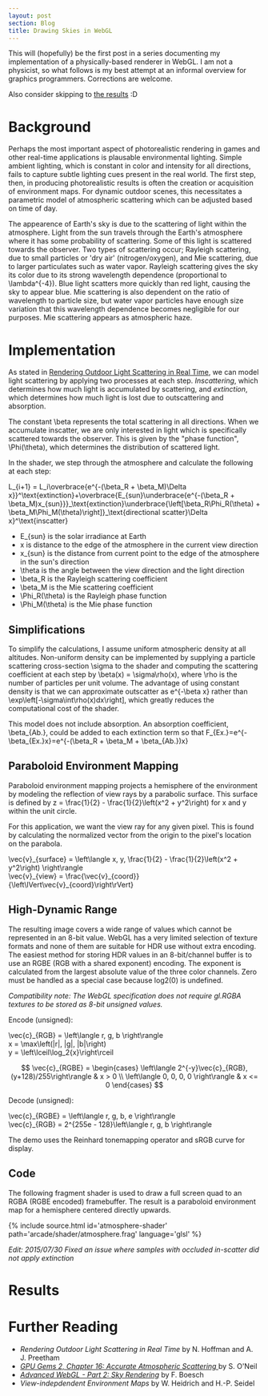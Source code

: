 ```yaml
---
layout: post
section: Blog
title: Drawing Skies in WebGL
---
```

This will (hopefully) be the first post in a series documenting my implementation of a physically-based renderer in WebGL.  I am not a physicist, so what follows is my best attempt at an informal overview for graphics programmers.  Corrections are welcome.

Also consider skipping to [the results]({{page.url}}#results) :D

# Background

Perhaps the most important aspect of photorealistic rendering in games and other real-time applications is plausable environmental lighting.  Simple ambient lighting, which is constant in color and intensity for all directions, fails to capture subtle lighting cues present in the real world.  The first step, then, in producing photorealistic results is often the creation or acquisition of environment maps.  For dynamic outdoor scenes, this necessitates a parametric model of atmospheric scattering which can be adjusted based on time of day.

The appearence of Earth's sky is due to the scattering of light within the atmosphere.  Light from the sun travels through the Earth's atmosphere where it has some probability of scattering.  Some of this light is scattered towards the observer.  Two types of scattering occur; Rayleigh scattering, due to small particles or 'dry air' (nitrogen/oxygen), and Mie scattering, due to larger particulates such as water vapor.  Rayleigh scattering gives the sky its color due to its strong wavelength dependence (proportional to <span class='math'>\lambda^{-4}</span>).  Blue light scatters more quickly than red light, causing the sky to appear blue.  Mie scattering is also dependent on the ratio of wavelength to particle size, but water vapor particles have enough size variation that this wavelength dependence becomes negligible for our purposes.  Mie scattering appears as atmospheric haze.

<!--continue-->

# Implementation

As stated in <a href='#ref-hoffman-preetham'>Rendering Outdoor Light Scattering in Real Time</a>, we can model light scattering by applying two processes at each step.  *Inscattering*, which determines how much light is accumulated by scattering, and *extinction*, which determines how much light is lost due to outscattering and absorption.

The constant <span class='math'>\beta</span> represents the total scattering in all directions.  When we accumulate inscatter, we are only interested in light which is specifically scattered towards the observer.  This is given by the "phase function", <span class='math'>\Phi(\theta)</span>, which determines the distribution of scattered light.

In the shader, we step through the atmosphere and calculate the following at each step:

<div class='math displayMode'>L_{i+1} = L_i\overbrace{e^{-(\beta_R + \beta_M)\Delta x}}^\text{extinction}+\overbrace{E_{sun}\underbrace{e^{-(\beta_R + \beta_M)x_{sun}}}_\text{extinction}\underbrace{\left[\beta_R\Phi_R(\theta) + \beta_M\Phi_M(\theta)\right]}_\text{directional scatter}\Delta x}^\text{inscatter}</div>

* <span class='math'>E_{sun}</span> is the solar irradiance at Earth
* <span class='math'>x</span> is distance to the edge of the atmosphere in the current view direction
* <span class='math'>x_{sun}</span> is the distance from current point to the edge of the atmosphere in the sun's direction
* <span class='math'>\theta</span> is the angle between the view direction and the light direction
* <span class='math'>\beta_R</span> is the Rayleigh scattering coefficient
* <span class='math'>\beta_M</span> is the Mie scattering coefficient
* <span class='math'>\Phi_R(\theta)</span> is the Rayleigh phase function
* <span class='math'>\Phi_M(\theta)</span> is the Mie phase function

## Simplifications

To simplify the calculations, I assume uniform atmospheric density at all altitudes.  Non-uniform density can be implemented by supplying a particle scattering cross-section <span class='math'>\sigma</span> to the shader and computing the scattering coefficient at each step by <span class='math'>\beta(x) = \sigma\rho(x)</span>, where <span class='math'>\rho</span> is the number of particles per unit volume.  The advantage of using constant density is that we can approximate outscatter as <span class='math'>e^{-\beta x}</span> rather than <span class='math'>\exp\left[-\sigma\int\rho(x)dx\right]</span>, which greatly reduces the computational cost of the shader.

This model does not include absorption.  An absorption coefficient, <span class='math'>\beta_{Ab.}</span>, could be added to each extinction term so that <span class='math'>F_{Ex.}=e^{-\beta_{Ex.}x}=e^{-(\beta_R + \beta_M + \beta_{Ab.})x}</span>

## Paraboloid Environment Mapping

Paraboloid environment mapping projects a hemisphere of the environment by modeling the reflection of view rays by a parabolic surface.  This surface is defined by <span class='math'>z = \frac{1}{2} - \frac{1}{2}\left(x^2 + y^2\right)</span> for <span class='math'>x</span> and <span class='math'>y</span> within the unit circle.

For this application, we want the view ray for any given pixel.  This is found by calculating the normalized vector from the origin to the pixel's location on the parabola.

<div class='math displayMode'>\vec{v}_{surface} = \left\langle x, y, \frac{1}{2} - \frac{1}{2}\left(x^2 + y^2\right) \right\rangle</div>

<div class='math displayMode'>\vec{v}_{view} = \frac{\vec{v}_{coord}}{\left\lVert\vec{v}_{coord}\right\rVert}</div>

## High-Dynamic Range

The resulting image covers a wide range of values which cannot be represented in an 8-bit value.  WebGL has a very limited selection of texture formats and none of them are suitable for HDR use without extra encoding.  The easiest method for storing HDR values in an 8-bit/channel buffer is to use an RGBE (RGB with a shared exponent) encoding.  The exponent is calculated from the largest absolute value of the three color channels.  Zero must be handled as a special case because <span class='math'>log2(0)</span> is undefined.

*Compatibility note: The WebGL specification does not require gl.RGBA textures to be stored as 8-bit unsigned values.*

Encode (unsigned):

<div class='math displayMode'>\vec{c}_{RGB} = \left\langle r, g, b \right\rangle</div>

<div class='math displayMode'>x = \max\left(|r|, |g|, |b|\right)</div>

<div class='math displayMode'>y = \left\lceil\log_2{x}\right\rceil</div>

$$
\vec{c}_{RGBE} = \begin{cases}
	\left\langle 2^{-y}\vec{c}_{RGB}, (y+128)/255\right\rangle & x > 0 \\
	\left\langle 0, 0, 0, 0 \right\rangle & x <= 0
\end{cases}
$$

Decode (unsigned):

<div class='math displayMode'>\vec{c}_{RGBE} = \left\langle r, g, b, e \right\rangle</div>

<div class='math displayMode'>\vec{c}_{RGB} = 2^{255e - 128}\left\langle r, g, b \right\rangle</div>

The demo uses the Reinhard tonemapping operator and sRGB curve for display.

## Code

The following fragment shader is used to draw a full screen quad to an RGBA (RGBE encoded) framebuffer.  The result is a paraboloid environment map for a hemisphere centered directly upwards.

{% include source.html id='atmosphere-shader' path='arcade/shader/atmosphere.frag' language='glsl' %}

*Edit: 2015/07/30 Fixed an issue where samples with occluded in-scatter did not apply extinction*

# Results

<div id='atmosphere-demo'></div>
<script>
	require(['arcade/demo/atmosphere'], function(init) {
		init('atmosphere-demo');
	});
</script>

# Further Reading

* <span id='ref-hoffman-preetham'>*Rendering Outdoor Light Scattering in Real Time* by N. Hoffman and A. J. Preetham</span>
* <span id='ref-oneil'>*<a href='https://developer.nvidia.com/gpugems/GPUGems2/gpugems2_chapter16.html'>GPU Gems 2, Chapter 16: Accurate Atmospheric Scattering
</a>* by S. O'Neil<br/></span>
* <span id='ref-boesch'>*<a href='http://codeflow.org/entries/2011/apr/13/advanced-webgl-part-2-sky-rendering/'>Advanced WebGL - Part 2: Sky Rendering</a>*</span> by F. Boesch
* <span id='ref-heidrich-seidel'>*View-indepdendent Environment Maps* by W. Heidrich and H.-P. Seidel</span>

